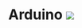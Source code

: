 # Arduino [![](https://jitpack.io/v/Kirill26-07/Arduino.svg)](https://jitpack.io/#Kirill26-07/Arduino)
